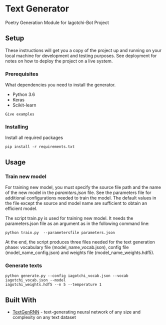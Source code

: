 # Text Generator

Poetry Generation Module for Iagotchi-Bot Project

## Setup

These instructions will get you a copy of the project up and running on your local machine for development and testing purposes. See deployment for notes on how to deploy the project on a live system.

### Prerequisites

What dependencies you need to install the generator. 

* Python 3.6
* Keras
* Scikit-learn

```
Give examples
```

### Installing

Install all required packages


```
pip install -r requirements.txt
```


## Usage

### Train new model
For training new model, you  must specify the source file path and the name of the new 
model in the *paramters.json* file. See the parameters file for additional configurations
needed to train the model. The default values in the file except the source and model name
are sufficient to obtain an efficient model.

The script train.py is used for training new model. It needs the parameters.json file as 
an argument as in the following command line:

```
python train.py  --parametersfile parameters.json
```

At the end, the script produces three files needed for the text generation phase:
vocabulary file (model_name_vocab.json), config file (model_name_config.json) and
weights file (model_name_weights.hdf5). 

### Generate texts

```
python generate.py --config iagotchi_vocab.json --vocab iagotchi_vocab.json --model 
iagotchi_weights.hdf5 --n 5 --temperature 1
```

## Built With

* [TextGenRNN](https://github.com/minimaxir/textgenrnn) -  text-generating neural 
network of any size and complexity on any text dataset

